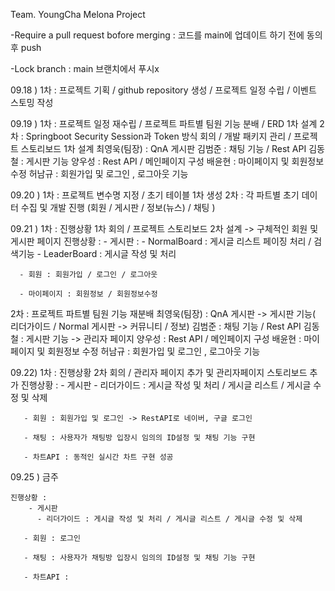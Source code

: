 Team. YoungCha Melona Project

<role>

-Require a pull request bofore merging : 코드를 main에 업데이트 하기 전에 동의 후 push 

-Lock branch : main 브랜치에서 푸시x

09.18 )
1차 : 프로젝트 기획 / github repository 생성 / 프로젝트 일정 수립 / 이벤트 스토밍 작성 


09.19 )
1차 : 프로젝트 일정 재수립 / 프로젝트 파트별 팀원 기능 분배 / ERD 1차 설계
2차 : Springboot Security Session과 Token 방식 회의 / 개발 패키지 관리  / 프로젝트 스토리보드 1차 설계
최영욱(팀장) : QnA 게시판 
김범준 : 채팅 기능 / Rest API
김동철 : 게시판 기능 
양우성 : Rest API / 메인페이지 구성
배윤현 : 마이페이지 및 회원정보 수정
허남규 : 회원가입 및 로그인 , 로그아웃 기능

09.20 ) 
1차 : 프로젝트 변수명 지정 / 초기 테이블 1차 생성 
2차 : 각 파트별 초기 데이터 수집 및 개발 진행 (회원 / 게시판 / 정보(뉴스) / 채팅 )


09.21 ) 
1차 : 진행상황 1차 회의 /  프로젝트 스토리보드 2차 설계 -> 구체적인 회원 및 게시판 페이지
  진행상황 :
      - 게시판 : 
          - NormalBoard : 게시글 리스트 페이징 처리 / 검색기능 
          - LeaderBoard : 게시글 작성 및 처리 
      
      - 회원 : 회원가입 / 로그인 / 로그아웃 
      
      - 마이페이지 : 회원정보 / 회원정보수정  

 2차  : 프로젝트 파트별 팀원 기능 재분배
  최영욱(팀장) : QnA 게시판 -> 게시판 기능( 리더가이드 / Normal 게시판 -> 커뮤니티 / 정보)
  김범준 : 채팅 기능 / Rest API
  김동철 : 게시판 기능 -> 관리자 페이지 
  양우성 : Rest API / 메인페이지 구성
  배윤현 : 마이페이지 및 회원정보 수정
  허남규 : 회원가입 및 로그인 , 로그아웃 기능


09.22)
 1차 :  진행상황 2차 회의 / 관리자 페이지 추가 및 관리자페이지 스토리보드 추가
   진행상황 : 
       - 게시판 
          - 리더가이드 : 게시글 작성 및 처리 / 게시글 리스트 / 게시글 수정 및 삭제

       - 회원 : 회원가입 및 로그인 -> RestAPI로 네이버, 구글 로그인

       - 채팅 : 사용자가 채팅방 입장시 임의의 ID설정 및 채팅 기능 구현
    
       - 차트API : 동적인 실시간 차트 구현 성공

09.25 ) 
    금주 
    
    진행상황 : 
        - 게시판 
          - 리더가이드 : 게시글 작성 및 처리 / 게시글 리스트 / 게시글 수정 및 삭제

       - 회원 : 로그인 

       - 채팅 : 사용자가 채팅방 입장시 임의의 ID설정 및 채팅 기능 구현
    
       - 차트API : 

      

